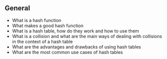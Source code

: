 ## General

  - What is a hash function
  - What makes a good hash function
  - What is a hash table, how do they work and how to use them
  - What is a collision and what are the main ways of dealing with collisions in the context of a hash table
  - What are the advantages and drawbacks of using hash tables
  - What are the most common use cases of hash tables

